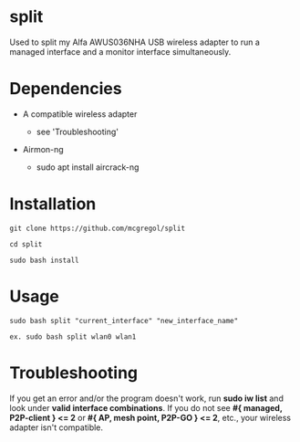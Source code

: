 # split
Used to split my Alfa AWUS036NHA USB wireless adapter to run a managed interface and a monitor interface simultaneously.

# Dependencies
- A compatible wireless adapter
   - see 'Troubleshooting'
   
- Airmon-ng

   - sudo apt install aircrack-ng

# Installation
    git clone https://github.com/mcgregol/split

    cd split
    
    sudo bash install

# Usage

    sudo bash split "current_interface" "new_interface_name" 

    ex. sudo bash split wlan0 wlan1 

# Troubleshooting

If you get an error and/or the program doesn't work, run **sudo iw list** and look under **valid interface combinations**.  If you do not see **#{ managed, P2P-client } <= 2** or **#{ AP, mesh point, P2P-GO } <= 2**, etc., your wireless adapter isn't compatible.
